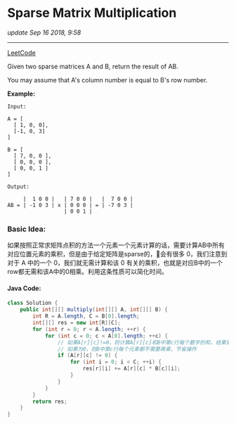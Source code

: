 # Sparse Matrix Multiplication
_update Sep 16 2018, 9:58_

---
[LeetCode](https://leetcode.com/problems/sparse-matrix-multiplication/description/)

Given two sparse matrices A and B, return the result of AB.

You may assume that A's column number is equal to B's row number.

**Example:**

    Input:

    A = [
      [ 1, 0, 0],
      [-1, 0, 3]
    ]

    B = [
      [ 7, 0, 0 ],
      [ 0, 0, 0 ],
      [ 0, 0, 1 ]
    ]

    Output:

         |  1 0 0 |   | 7 0 0 |   |  7 0 0 |
    AB = | -1 0 3 | x | 0 0 0 | = | -7 0 3 |
                      | 0 0 1 |

### Basic Idea:
如果按照正常求矩阵点积的方法一个元素一个元素计算的话，需要计算AB中所有对应位置元素的乘积，但是由于给定矩阵是sparse的，会有很多 0，我们注意到对于 A 中的一个 0，我们就无需计算和该 0 有关的乘积，也就是对应B中的一个row都无需和该A中的0相乘。利用这条性质可以简化时间。

#### Java Code:
```java
class Solution {
    public int[][] multiply(int[][] A, int[][] B) {
        int R = A.length, C = B[0].length;
        int[][] res = new int[R][C];
        for (int r = 0; r < A.length; ++r) {
            for (int c = 0; c < A[0].length; ++c) {
                // 如果A[r][c]!=0，则计算A[r][c]和B中第c行每个数字的和，结果累加到res的第r行相应元素
                // 如果为0，则B中第c行每个元素都不需要再乘，节省操作
                if (A[r][c] != 0) {
                    for (int i = 0; i < C; ++i) {
                        res[r][i] += A[r][c] * B[c][i];
                    }
                }
            }
        }
        return res;
    }
}
```
